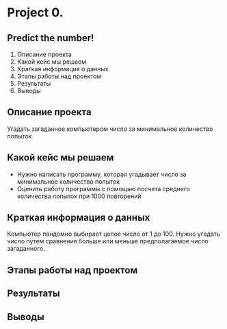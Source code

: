 # Project 0. 
## Predict the number!

1. Описание проекта
2. Какой кейс мы решаем
3. Краткая информация о данных
4. Этапы работы над проектом
5. Результаты
6. Выводы

## Описание проекта

Угадать загаданное компьютером число за минимальное количество попыток

## Какой кейс мы решаем
+ Нужно написать программу, которая угадывает число за минимальное количество попыток
+ Оценить работу программы с помощью посчета среднего количества попыток при 1000 повторений

## Краткая информация о данных
Компьютер пандомно выбирает целое число от 1 до 100. Нужно угадать число путем сравнения больше или меньше предполагаемое число загаданного.

## Этапы работы над проектом
## Результаты
## Выводы